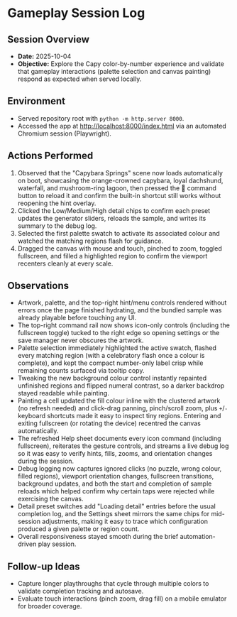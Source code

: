 # Gameplay Session Log

## Session Overview
- **Date:** 2025-10-04
- **Objective:** Explore the Capy color-by-number experience and validate that gameplay interactions (palette selection and canvas painting) respond as expected when served locally.

## Environment
- Served repository root with `python -m http.server 8000`.
- Accessed the app at <http://localhost:8000/index.html> via an automated Chromium session (Playwright).

## Actions Performed
1. Observed that the "Capybara Springs" scene now loads automatically on boot,
   showcasing the orange-crowned capybara, loyal dachshund, waterfall, and
   mushroom-ring lagoon, then pressed the 🐹 command button to reload it and
   confirm the built-in shortcut still works without reopening the hint
   overlay.
2. Clicked the Low/Medium/High detail chips to confirm each preset updates the
   generator sliders, reloads the sample, and writes its summary to the debug
   log.
3. Selected the first palette swatch to activate its associated colour and
   watched the matching regions flash for guidance.
4. Dragged the canvas with mouse and touch, pinched to zoom, toggled
   fullscreen, and filled a highlighted region to confirm the viewport recenters
   cleanly at every scale.

## Observations
- Artwork, palette, and the top-right hint/menu controls rendered without errors once the page finished hydrating, and the bundled sample was already playable before touching any UI.
- The top-right command rail now shows icon-only controls (including the fullscreen toggle) tucked to the right edge so opening settings or the save manager never obscures the artwork.
- Palette selection immediately highlighted the active swatch, flashed every matching region (with a celebratory flash once a colour is complete), and kept the compact number-only label crisp while remaining counts surfaced via tooltip copy.
- Tweaking the new background colour control instantly repainted unfinished regions and flipped numeral contrast, so a darker backdrop stayed readable while painting.
- Painting a cell updated the fill colour inline with the clustered artwork (no refresh needed) and click-drag panning, pinch/scroll zoom, plus `+`/`-` keyboard shortcuts made it easy to inspect tiny regions. Entering and exiting fullscreen (or rotating the device) recentred the canvas automatically.
- The refreshed Help sheet documents every icon command (including fullscreen), reiterates the gesture controls, and streams a live debug log so it was easy to verify hints, fills, zooms, and orientation changes during the session.
- Debug logging now captures ignored clicks (no puzzle, wrong colour, filled regions), viewport orientation changes, fullscreen transitions, background updates, and both the start and completion of sample reloads which helped confirm why certain taps were rejected while exercising the canvas.
- Detail preset switches add "Loading <preset> detail" entries before the usual
  completion log, and the Settings sheet mirrors the same chips for mid-session
  adjustments, making it easy to trace which configuration produced a given
  palette or region count.
- Overall responsiveness stayed smooth during the brief automation-driven play session.

## Follow-up Ideas
- Capture longer playthroughs that cycle through multiple colors to validate completion tracking and autosave.
- Evaluate touch interactions (pinch zoom, drag fill) on a mobile emulator for broader coverage.

